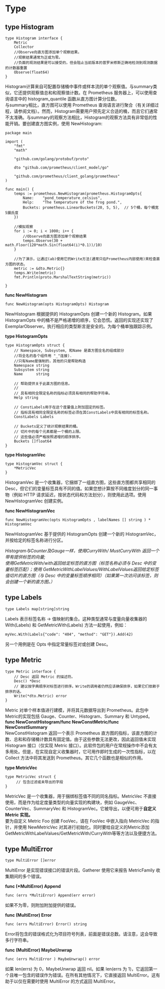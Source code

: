 # Type #
## type Histogram ##
```
type Histogram interface {
	Metric
	Collector
  	//Observe向直方图添加单个观察结果。 
  	//观察结果通常为正或为零。 
  	//负面的观测结果是可以接受的，但会阻止当前版本的普罗米修斯正确地检测到观测数据的计数器重置 
	Observe(float64)
}
```
Histogram计算来自可配置存储桶中事件或样本流的单个观察值。与summary类似，它还提供观察值总和和观察值计数。在 Prometheus 服务器上，可以使用查询语言中的 histogram_quantile 函数从直方图计算分位数。     
与summary相比，直方图可以使用 Prometheus 查询语言进行聚合（有关详细过程，请参阅文档）。然而，Histogram需要用户预先定义合适的桶，而且它们通常不太准确。与summary的观察方法相比，Histogram的观察方法具有非常低的性能开销。要创建直方图实例，使用 NewHistogram:
```
package main

import (
	"fmt"
	"math"

	"github.com/golang/protobuf/proto"

	dto "github.com/prometheus/client_model/go"

	"github.com/prometheus/client_golang/prometheus"
)

func main() {
	temps := prometheus.NewHistogram(prometheus.HistogramOpts{
		Name:    "pond_temperature_celsius",
		Help:    "The temperature of the frog pond.", 
		Buckets: prometheus.LinearBuckets(20, 5, 5),  // 5个桶，每个桶宽5摄氏度
	})

	//模拟观察
	for i := 0; i < 1000; i++ {
		//Observe向直方图添加单个观察结果
		temps.Observe(30 + math.Floor(120*math.Sin(float64(i)*0.1))/10)
	}

	//为了演示，让通过(ab)使用它的Write方法(通常只在Prometheus内部使用)来检查直方图的状态。 
	metric := &dto.Metric{}
	temps.Write(metric)
	fmt.Println(proto.MarshalTextString(metric))

}
```
**func NewHistogram**
```
func NewHistogram(opts HistogramOpts) Histogram
```
NewHistogram 根据提供的 HistogramOpts 创建一个新的 Histogram。如果 HistogramOpts 中的桶不是严格递增的顺序，它会恐慌。返回的实现还实现了 ExemplarObserver。执行相应的类型断言是安全的。为每个桶单独跟踪示例。    

**type HistogramOpts**
```
type HistogramOpts struct {
	// Namespace, Subsystem, 和Name 是直方图全名的组成部分
	//将全名的各个组件用 "_"连接). 
	//只有Name是强制的，其他的只是帮助构造
	Namespace string
	Subsystem string
	Name      string

	// 帮助提供关于此直方图的信息。
	//
	// 具有相同全限定名称的指标必须具有相同的帮助字符串。
	Help string

	// ConstLabels用于在这个度量值上附加固定的标签。 
	// 指标具有相同全限定名称的标签必须在其ConstLabels中具有相同的标签名称。 
	ConstLabels Labels

	// Buckets定义了统计观察结果的桶。
	// 切片中的每个元素都是一个桶的上限。 
	// 这些值必须严格按照递增的顺序排序。 
	Buckets []float64
}
```

**type HistogramVec**
```
type HistogramVec struct {
	*MetricVec
}
```
HistogramVec 是一个收集器，它捆绑了一组直方图，这些直方图都共享相同的 Desc，但它们的变量标签具有不同的值。如果您想计算按不同维度划分的同一事物（例如 HTTP 请求延迟，按状态代码和方法划分），则使用此选项。使用 NewHistogramVec 创建实例。

**func NewHistogramVec**
```
func NewHistogramVec(opts HistogramOpts , labelNames [] string ) * HistogramVec
```
NewHistogramVec 基于提供的 HistogramOpts 创建一个新的 HistogramVec，并按给定的标签名称进行分区。

*Histogram与Counter及Gauge一样，使用CurryWith/ MustCurryWith 返回一个带有提供标签的向量;      
使用GetMetricWith/with返回给定标签的直方图（标签名称必须与 Desc 中的变量标签匹配）；使用 GetMetricWithLabelValues/WithLabelValues返回给定标签值切片的直方图（与 Desc 中的变量标签顺序相同）（如果第一次访问该标签，则会创建一个新的直方图。）*

## type Labels ##
```
type Labels map[string]string
```
Labels 表示标签名称 -> 值映射的集合。这种类型通常与度量向量收集器的 With(Labels) 和 GetMetricWith(Labels) 方法一起使用，例如：
```
myVec.With(Labels{"code": "404", "method": "GET"}).Add(42)
```
另一个用例是在 Opts 中指定常量标签对或创建 Desc。

## type Metric ##
```
type Metric interface {
	// Desc 返回 Metric 的描述符。
	Desc() *Desc
	// 建议按字典顺序对标签进行排序。Write的调用者仍然应该确保排序，如果它们依赖于排序的话。 
	Write(*dto.Metric) error
}
```
Metric 对单个样本值进行建模，并将其元数据导出到 Prometheus。此包中 Metric的实现包括 Gauge、Counter、Histogram、Summary 和 Untyped。     
**func NewConstHistogram/func NewConstMetric/func NewConstSummary**        
NewConstHistogram 返回一个表示 Prometheus 直方图的指标，该直方图的计数、总和和存储桶计数具有固定值。由于这些参数无法更改，因此返回值未实现 Histogram 接口（仅实现 Metric 接口）。此软件包的用户在常规操作中不会有太多用处。但是，在实现自定义收集器时，它可用作即时生成的一次性指标，以在 Collect 方法中将其发送到 Prometheus。其它几个函数也是相似的作用。     

**type MetricVec** 
```
type MetricVec struct {
	 // 包含过滤或未导出的字段
}
```
MetricVec 是一个收集器，用于捆绑标签值不同的同名指标。MetricVec 不直接使用，而是作为给定度量类型的向量实现的构建块，例如 GaugeVec、CounterVec、SummaryVec 和 HistogramVec。它被导出，以便可用于**自定义 Metric 实现。**      
要为自定义 Metric Foo 创建 FooVec，请在 FooVec 中嵌入指向 MetricVec 的指针，并使用 NewMetricVec 对其进行初始化。同时要给自定义的Metric添加GetMetricWithLabelValues/GetMetricWith/CurryWith等等方法以及便捷方法。
## type MultiError ##
```
type MultiError []error
```
MultiError 是实现错误接口的错误片段。Gatherer 使用它来报告 MetricFamily 收集期间的多个错误。

**func (\*MultiError) Append**
```
func (errs *MultiError) Append(err error)
```
如果不为零，则附加附加提供的错误。     

**func (MultiError) Error**
```
func (errs MultiError) Error() string
```
Error将包含的错误格式化为项目符号列表，前面是错误总数。请注意，这会导致多行字符串。    

**func (MultiError) MaybeUnwrap**
```
func (errs MultiError ) MaybeUnwrap() error
```
如果 len(errs) 为 0，MaybeUnwrap 返回 nil。如果 len(errs 为 1)，它返回第一个且唯一包含的错误作为错误。在所有其他情况下，它直接返回 MultiError。这有助于以仅在需要时使用 MultiError 的方式返回 MultiError。

